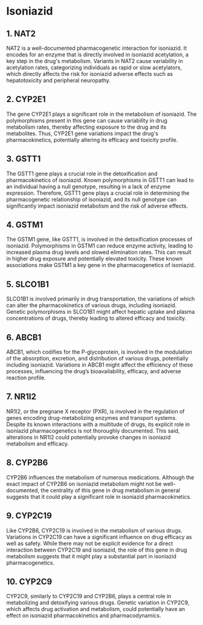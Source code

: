 # Isoniazid

## 1. NAT2
NAT2 is a well-documented pharmacogenetic interaction for isoniazid. It encodes for an enzyme that is directly involved in isoniazid acetylation, a key step in the drug's metabolism. Variants in NAT2 cause variability in acetylation rates, categorizing individuals as rapid or slow acetylators, which directly affects the risk for isoniazid adverse effects such as hepatotoxicity and peripheral neuropathy.

## 2. CYP2E1
The gene CYP2E1 plays a significant role in the metabolism of isoniazid. The polymorphisms present in this gene can cause variability in drug metabolism rates, thereby affecting exposure to the drug and its metabolites. Thus, CYP2E1 gene variations impact the drug's pharmacokinetics, potentially altering its efficacy and toxicity profile.

## 3. GSTT1
The GSTT1 gene plays a crucial role in the detoxification and pharmacokinetics of isoniazid. Known polymorphisms in GSTT1 can lead to an individual having a null genotype, resulting in a lack of enzyme expression. Therefore, GSTT1 gene plays a crucial role in determining the pharmacogenetic relationship of isoniazid, and its null genotype can significantly impact isoniazid metabolism and the risk of adverse effects.

## 4. GSTM1
The GSTM1 gene, like GSTT1, is involved in the detoxification processes of isoniazid. Polymorphisms in GSTM1 can reduce enzyme activity, leading to increased plasma drug levels and slowed elimination rates. This can result in higher drug exposure and potentially elevated toxicity. These known associations make GSTM1 a key gene in the pharmacogenetics of isoniazid.

## 5. SLCO1B1
SLCO1B1 is involved primarily in drug transportation, the variations of which can alter the pharmacokinetics of various drugs, including isoniazid. Genetic polymorphisms in SLCO1B1 might affect hepatic uptake and plasma concentrations of drugs, thereby leading to altered efficacy and toxicity.

## 6. ABCB1
ABCB1, which codifies for the P-glycoprotein, is involved in the modulation of the absorption, excretion, and distribution of various drugs, potentially including isoniazid. Variations in ABCB1 might affect the efficiency of these processes, influencing the drug’s bioavailability, efficacy, and adverse reaction profile.

## 7. NR1I2
NR1I2, or the pregnane X receptor (PXR), is involved in the regulation of genes encoding drug-metabolizing enzymes and transport systems. Despite its known interactions with a multitude of drugs, its explicit role in isoniazid pharmacogenetics is not thoroughly documented. This said, alterations in NR1I2 could potentially provoke changes in isoniazid metabolism and efficacy.

## 8. CYP2B6
CYP2B6 influences the metabolism of numerous medications. Although the exact impact of CYP2B6 on isoniazid metabolism might not be well-documented, the centrality of this gene in drug metabolism in general suggests that it could play a significant role in isoniazid pharmacokinetics.

## 9. CYP2C19
Like CYP2B6, CYP2C19 is involved in the metabolism of various drugs. Variations in CYP2C19 can have a significant influence on drug efficacy as well as safety. While there may not be explicit evidence for a direct interaction between CYP2C19 and isoniazid, the role of this gene in drug metabolism suggests that it might play a substantial part in isoniazid pharmacogenetics.

## 10. CYP2C9
CYP2C9, similarly to CYP2C19 and CYP2B6, plays a central role in metabolizing and detoxifying various drugs. Genetic variation in CYP2C9, which affects drug activation and metabolism, could potentially have an effect on isoniazid pharmacokinetics and pharmacodynamics.

